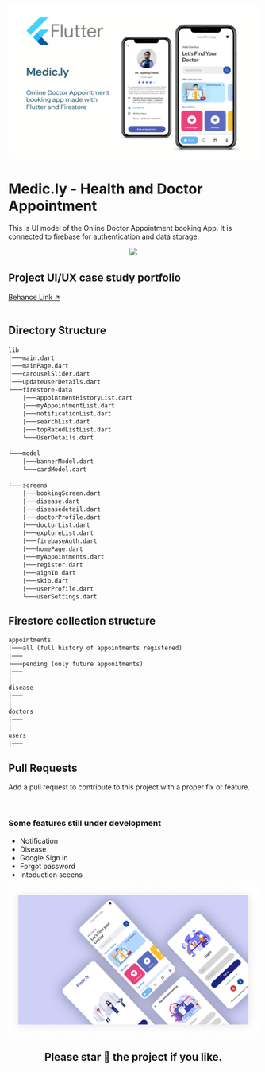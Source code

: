 ![Poster](assets/Medic.ly_poster1.png?raw=true "Medic.ly")

# Medic.ly - Health and Doctor Appointment

This is UI model of the Online Doctor Appointment booking App. It is connected to firebase for authentication and data storage.

<p align="center">
<a href="https://hits.seeyoufarm.com"><img src="https://hits.seeyoufarm.com/api/count/incr/badge.svg?url=https%3A%2F%2Fgithub.com%2Fdc-exe%2FDocConnect&count_bg=%2379C83D&title_bg=%23555555&icon=flutter.svg&icon_color=%23E7E7E7&title=hits&edge_flat=false"/></a>

<h2>Project UI/UX case study portfolio</h2>

[Behance Link :arrow_upper_right:](https://www.behance.net/gallery/118230811/Doctor-Appointment-App)
<br/>
<br/>

<h2>Directory Structure</h2>

```
lib
│───main.dart
│───mainPage.dart
│───carouselSlider.dart
│───updateUserDetails.dart
└───firestore-data
    |───appointmentHistoryList.dart
    |───myAppointmentList.dart
    |───notificationList.dart
    |───searchList.dart
    |───topRatedListList.dart
    └───UserDetails.dart

└───model
    |───bannerModel.dart
    └───cardModel.dart

└───screens
    |───bookingScreen.dart
    |───disease.dart
    |───diseasedetail.dart
    |───doctorProfile.dart
    |───doctorList.dart
    |───exploreList.dart
    |───firebaseAuth.dart
    |───homePage.dart
    |───myAppointments.dart
    |───register.dart
    |───aignIn.dart
    |───skip.dart
    |───userProfile.dart
    └───userSettings.dart
```

<h2>Firestore collection structure</h2>

```
appointments
|───all (full history of appointments registered)
|───
└───pending (only future apponitments)
|───
|
disease
|───
|
doctors
|───
|
users
|───

```

<h2>Pull Requests</h2>
<p>Add a pull request to contribute to this project with a proper fix or feature.</p>
<br/>

<h3>Some features still under development</h3>

- Notification
- Disease
- Google Sign in
- Forgot password
- Intoduction sceens

![poster](./assets/poster2.png)

<h2 align="center">Please star 🌟 the project if you like.</h2>

